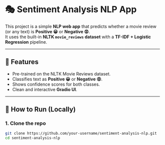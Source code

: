 # 🎭 Sentiment Analysis NLP App

This project is a simple **NLP web app** that predicts whether a movie review (or any text) is **Positive 😀** or **Negative 😡**.  
It uses the built-in **NLTK `movie_reviews` dataset** with a **TF-IDF + Logistic Regression** pipeline.

---

## 📌 Features
- Pre-trained on the NLTK Movie Reviews dataset.
- Classifies text as **Positive 😀** or **Negative 😡**.
- Shows confidence scores for both classes.
- Clean and interactive **Gradio UI**.

---

## 🚀 How to Run (Locally)

### 1. Clone the repo
```bash
git clone https://github.com/your-username/sentiment-analysis-nlp.git
cd sentiment-analysis-nlp

